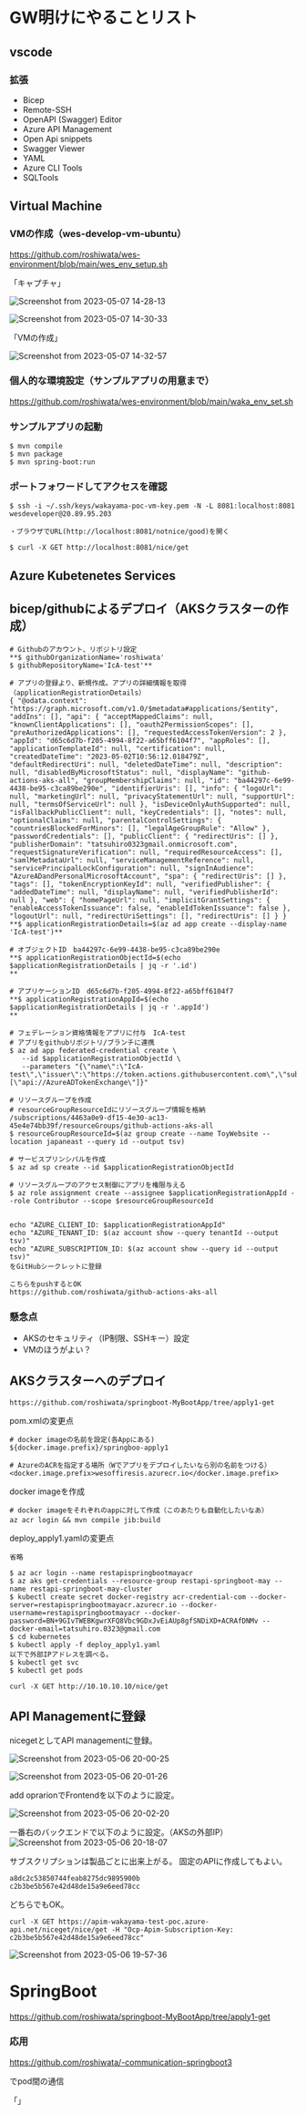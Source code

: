 # GW明けにやることリスト


## vscode
### 拡張
- Bicep
- Remote-SSH
- OpenAPI (Swagger) Editor
- Azure API Management
- Open Api snippets
- Swagger Viewer
- YAML
- Azure CLI Tools
- SQLTools

## Virtual Machine
### VMの作成（wes-develop-vm-ubuntu）
https://github.com/roshiwata/wes-environment/blob/main/wes_env_setup.sh

「キャプチャ」

![Screenshot from 2023-05-07 14-28-13](https://user-images.githubusercontent.com/58873037/236659515-8e1a6539-399a-4f05-aac7-a8781f60cc5c.png)

![Screenshot from 2023-05-07 14-30-33](https://user-images.githubusercontent.com/58873037/236659579-78689acf-db08-4f6d-b5e0-2b5399671fa3.png)

「VMの作成」

![Screenshot from 2023-05-07 14-32-57](https://user-images.githubusercontent.com/58873037/236659645-04e7a79b-4edb-47d9-90a5-cfab5819e2e6.png)


### 個人的な環境設定（サンプルアプリの用意まで）
https://github.com/roshiwata/wes-environment/blob/main/waka_env_set.sh

### サンプルアプリの起動
```
$ mvn compile
$ mvn package
$ mvn spring-boot:run
```

### ポートフォワードしてアクセスを確認
```
$ ssh -i ~/.ssh/keys/wakayama-poc-vm-key.pem -N -L 8081:localhost:8081 wesdeveloper@20.89.95.203

・ブラウザでURL(http://localhost:8081/notnice/good)を開く

$ curl -X GET http://localhost:8081/nice/get
```

## Azure Kubetenetes Services

## bicep/githubによるデプロイ（AKSクラスターの作成）

```
# Githubのアカウント、リポジトリ設定
**$ githubOrganizationName='roshiwata'
$ githubRepositoryName='IcA-test'**

# アプリの登録より、新規作成。アプリの詳細情報を取得（applicationRegistrationDetails）
{ "@odata.context": "https://graph.microsoft.com/v1.0/$metadata#applications/$entity", "addIns": [], "api": { "acceptMappedClaims": null, "knownClientApplications": [], "oauth2PermissionScopes": [], "preAuthorizedApplications": [], "requestedAccessTokenVersion": 2 }, "appId": "d65c6d7b-f205-4994-8f22-a65bff6104f7", "appRoles": [], "applicationTemplateId": null, "certification": null, "createdDateTime": "2023-05-02T10:56:12.018479Z", "defaultRedirectUri": null, "deletedDateTime": null, "description": null, "disabledByMicrosoftStatus": null, "displayName": "github-actions-aks-all", "groupMembershipClaims": null, "id": "ba44297c-6e99-4438-be95-c3ca89be290e", "identifierUris": [], "info": { "logoUrl": null, "marketingUrl": null, "privacyStatementUrl": null, "supportUrl": null, "termsOfServiceUrl": null }, "isDeviceOnlyAuthSupported": null, "isFallbackPublicClient": null, "keyCredentials": [], "notes": null, "optionalClaims": null, "parentalControlSettings": { "countriesBlockedForMinors": [], "legalAgeGroupRule": "Allow" }, "passwordCredentials": [], "publicClient": { "redirectUris": [] }, "publisherDomain": "tatsuhiro0323gmail.onmicrosoft.com", "requestSignatureVerification": null, "requiredResourceAccess": [], "samlMetadataUrl": null, "serviceManagementReference": null, "servicePrincipalLockConfiguration": null, "signInAudience": "AzureADandPersonalMicrosoftAccount", "spa": { "redirectUris": [] }, "tags": [], "tokenEncryptionKeyId": null, "verifiedPublisher": { "addedDateTime": null, "displayName": null, "verifiedPublisherId": null }, "web": { "homePageUrl": null, "implicitGrantSettings": { "enableAccessTokenIssuance": false, "enableIdTokenIssuance": false }, "logoutUrl": null, "redirectUriSettings": [], "redirectUris": [] } }
**$ applicationRegistrationDetails=$(az ad app create --display-name 'IcA-test')**

# オブジェクトID　ba44297c-6e99-4438-be95-c3ca89be290e
**$ applicationRegistrationObjectId=$(echo $applicationRegistrationDetails | jq -r '.id')
**

# アプリケーションID　d65c6d7b-f205-4994-8f22-a65bff6104f7
**$ applicationRegistrationAppId=$(echo $applicationRegistrationDetails | jq -r '.appId')
**

# フェデレーション資格情報をアプリに付与　IcA-test
# アプリをgithubリポジトリ/ブランチに連携
$ az ad app federated-credential create \
   --id $applicationRegistrationObjectId \
   --parameters "{\"name\":\"IcA-test\",\"issuer\":\"https://token.actions.githubusercontent.com\",\"subject\":\"repo:${githubOrganizationName}/${githubRepositoryName}:ref:refs/heads/main\",\"audiences\":[\"api://AzureADTokenExchange\"]}"

# リソースグループを作成
# resourceGroupResourceIdにリソースグループ情報を格納 /subscriptions/4463a0e9-df15-4e30-ac13-45e4e74bb39f/resourceGroups/github-actions-aks-all
$ resourceGroupResourceId=$(az group create --name ToyWebsite --location japaneast --query id --output tsv)

# サービスプリンシパルを作成
$ az ad sp create --id $applicationRegistrationObjectId

# リソースグループのアクセス制御にアプリを権限与える
$ az role assignment create --assignee $applicationRegistrationAppId --role Contributor --scope $resourceGroupResourceId


echo "AZURE_CLIENT_ID: $applicationRegistrationAppId"
echo "AZURE_TENANT_ID: $(az account show --query tenantId --output tsv)"
echo "AZURE_SUBSCRIPTION_ID: $(az account show --query id --output tsv)"
をGitHubシークレットに登録
```
```
こちらをpushするとOK
https://github.com/roshiwata/github-actions-aks-all
```

### 懸念点
- AKSのセキュリティ（IP制限、SSHキー）設定
- VMのほうがよい？

## AKSクラスターへのデプロイ
```
https://github.com/roshiwata/springboot-MyBootApp/tree/apply1-get
```

pom.xmlの変更点
```
# docker imageの名前を設定(各Appにある)
${docker.image.prefix}/springboo-apply1

# AzureのACRを指定する場所（Wでアプリをデプロイしたいなら別の名前をつける）
<docker.image.prefix>wesoffiresis.azurecr.io</docker.image.prefix>
```

docker imageを作成
```
# docker imageをそれぞれのappに対して作成（このあたりも自動化したいなあ）
az acr login && mvn compile jib:build　　 
```

deploy_apply1.yamlの変更点
```
省略
```

```
$ az acr login --name restapispringbootmayacr
$ az aks get-credentials --resource-group restapi-springboot-may --name restapi-springboot-may-cluster
$ kubectl create secret docker-registry acr-credential-com --docker-server=restapispringbootmayacr.azurecr.io --docker-username=restapispringbootmayacr --docker-password=BN+9GIvTWEBKgwrXFQ8Vbc9GDxJvEiAUp8gfSNDiXD+ACRAfDNMv --docker-email=tatsuhiro.0323@gmail.com
$ cd kubernetes
$ kubectl apply -f deploy_apply1.yaml 
以下で外部IPアドレスを調べる。
$ kubectl get svc
$ kubectl get pods
```

```
curl -X GET http://10.10.10.10/nice/get
```
## API Managementに登録

nicegetとしてAPI managementに登録。

![Screenshot from 2023-05-06 20-00-25](https://user-images.githubusercontent.com/58873037/236620265-c1044227-6723-4816-aee1-618f26d70e39.png)

![Screenshot from 2023-05-06 20-01-26](https://user-images.githubusercontent.com/58873037/236620303-2a0758b3-d804-47a3-8d17-127c1ea973a8.png)


add oprarionでFrontendを以下のように設定。

![Screenshot from 2023-05-06 20-02-20](https://user-images.githubusercontent.com/58873037/236620330-8d22c5fa-02ab-4a94-beff-e201d890ea81.png)


一番右のバックエンドで以下のように設定。（AKSの外部IP）
![Screenshot from 2023-05-06 20-18-07](https://user-images.githubusercontent.com/58873037/236620908-8996ea04-dcc7-4925-aaf6-f596b0a606d1.png)


サブスクリプションは製品ごとに出来上がる。
固定のAPIに作成してもよい。

```
a8dc2c53850744feab8275dc9895900b
c2b3be5b567e42d48de15a9e6eed78cc
```
どちらでもOK。
```
curl -X GET https://apim-wakayama-test-poc.azure-api.net/niceget/nice/get -H "Ocp-Apim-Subscription-Key: c2b3be5b567e42d48de15a9e6eed78cc"
```

![Screenshot from 2023-05-06 19-57-36](https://user-images.githubusercontent.com/58873037/236620284-638fc23c-e65c-44d2-b7db-716a69d2f360.png)



# SpringBoot

https://github.com/roshiwata/springboot-MyBootApp/tree/apply1-get

### 応用
https://github.com/roshiwata/-communication-springboot3

でpod間の通信

「」

